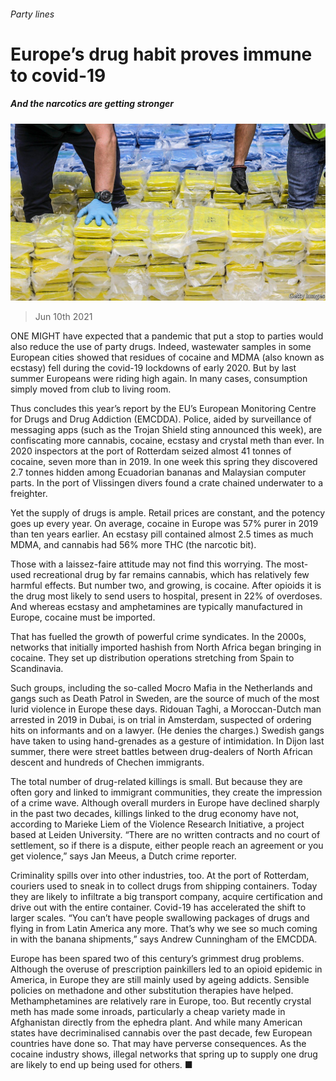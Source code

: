 ###### Party lines

# Europe’s drug habit proves immune to covid-19 

##### And the narcotics are getting stronger 

![image](images/20210612_eup501.jpg) 

> Jun 10th 2021 

ONE MIGHT have expected that a pandemic that put a stop to parties would also reduce the use of party drugs. Indeed, wastewater samples in some European cities showed that residues of cocaine and MDMA (also known as ecstasy) fell during the covid-19 lockdowns of early 2020. But by last summer Europeans were riding high again. In many cases, consumption simply moved from club to living room.

Thus concludes this year’s report by the EU’s European Monitoring Centre for Drugs and Drug Addiction (EMCDDA). Police, aided by surveillance of messaging apps (such as the Trojan Shield sting announced this week), are confiscating more cannabis, cocaine, ecstasy and crystal meth than ever. In 2020 inspectors at the port of Rotterdam seized almost 41 tonnes of cocaine, seven more than in 2019. In one week this spring they discovered 2.7 tonnes hidden among Ecuadorian bananas and Malaysian computer parts. In the port of Vlissingen divers found a crate chained underwater to a freighter.


Yet the supply of drugs is ample. Retail prices are constant, and the potency goes up every year. On average, cocaine in Europe was 57% purer in 2019 than ten years earlier. An ecstasy pill contained almost 2.5 times as much MDMA, and cannabis had 56% more THC (the narcotic bit).

Those with a laissez-faire attitude may not find this worrying. The most-used recreational drug by far remains cannabis, which has relatively few harmful effects. But number two, and growing, is cocaine. After opioids it is the drug most likely to send users to hospital, present in 22% of overdoses. And whereas ecstasy and amphetamines are typically manufactured in Europe, cocaine must be imported.

That has fuelled the growth of powerful crime syndicates. In the 2000s, networks that initially imported hashish from North Africa began bringing in cocaine. They set up distribution operations stretching from Spain to Scandinavia.

Such groups, including the so-called Mocro Mafia in the Netherlands and gangs such as Death Patrol in Sweden, are the source of much of the most lurid violence in Europe these days. Ridouan Taghi, a Moroccan-Dutch man arrested in 2019 in Dubai, is on trial in Amsterdam, suspected of ordering hits on informants and on a lawyer. (He denies the charges.) Swedish gangs have taken to using hand-grenades as a gesture of intimidation. In Dijon last summer, there were street battles between drug-dealers of North African descent and hundreds of Chechen immigrants.

The total number of drug-related killings is small. But because they are often gory and linked to immigrant communities, they create the impression of a crime wave. Although overall murders in Europe have declined sharply in the past two decades, killings linked to the drug economy have not, according to Marieke Liem of the Violence Research Initiative, a project based at Leiden University. “There are no written contracts and no court of settlement, so if there is a dispute, either people reach an agreement or you get violence,” says Jan Meeus, a Dutch crime reporter.

Criminality spills over into other industries, too. At the port of Rotterdam, couriers used to sneak in to collect drugs from shipping containers. Today they are likely to infiltrate a big transport company, acquire certification and drive out with the entire container. Covid-19 has accelerated the shift to larger scales. “You can’t have people swallowing packages of drugs and flying in from Latin America any more. That’s why we see so much coming in with the banana shipments,” says Andrew Cunningham of the EMCDDA.

Europe has been spared two of this century’s grimmest drug problems. Although the overuse of prescription painkillers led to an opioid epidemic in America, in Europe they are still mainly used by ageing addicts. Sensible policies on methadone and other substitution therapies have helped. Methamphetamines are relatively rare in Europe, too. But recently crystal meth has made some inroads, particularly a cheap variety made in Afghanistan directly from the ephedra plant. And while many American states have decriminalised cannabis over the past decade, few European countries have done so. That may have perverse consequences. As the cocaine industry shows, illegal networks that spring up to supply one drug are likely to end up being used for others. ■

